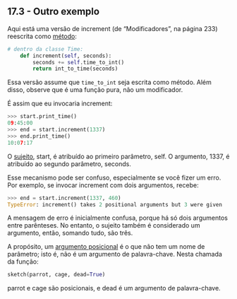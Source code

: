 ## 17.3 - Outro exemplo

Aqui está uma versão de increment (de “Modificadores”, na página 233) reescrita como [método](12-glossario.md#método):

```python
# dentro da classe Time:
    def increment(self, seconds):
        seconds += self.time_to_int()
        return int_to_time(seconds)
```

Essa versão assume que `time_to_int` seja escrita como método. Além disso, observe que é uma função pura, não um modificador.

É assim que eu invocaria increment:

```python
>>> start.print_time()
09:45:00
>>> end = start.increment(1337)
>>> end.print_time()
10:07:17
```

O [sujeito](12-glossario.md#sujeito), start, é atribuído ao primeiro parâmetro, self. O argumento, 1337, é atribuído ao segundo parâmetro, seconds.

Esse mecanismo pode ser confuso, especialmente se você fizer um erro. Por exemplo, se invocar increment com dois argumentos, recebe:

```python
>>> end = start.increment(1337, 460)
TypeError: increment() takes 2 positional arguments but 3 were given
```

A mensagem de erro é inicialmente confusa, porque há só dois argumentos entre parênteses. No entanto, o sujeito também é considerado um argumento, então, somando tudo, são três.

A propósito, um [argumento posicional](12-glossario.md#argumento-posicional) é o que não tem um nome de parâmetro; isto é, não é um argumento de palavra-chave. Nesta chamada da função:

```python
sketch(parrot, cage, dead=True)
```

parrot e cage são posicionais, e dead é um argumento de palavra-chave.
